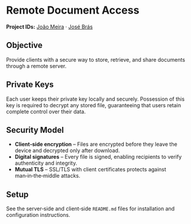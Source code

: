 # Remote Document Access

**Project IDs:** [João Meira](github.com/meiraxx) · [José Brás](github.com/sneakyjbras)

## Objective
Provide clients with a secure way to store, retrieve, and share documents through a remote server.

## Private Keys
Each user keeps their private key locally and securely. Possession of this key is required to decrypt any stored file, guaranteeing that users retain complete control over their data.

## Security Model
- **Client‑side encryption** – Files are encrypted before they leave the device and decrypted only after download.
- **Digital signatures** – Every file is signed, enabling recipients to verify authenticity and integrity.
- **Mutual TLS** – SSL/TLS with client certificates protects against man‑in‑the‑middle attacks.

## Setup
See the server‑side and client‑side `README.md` files for installation and configuration instructions.
